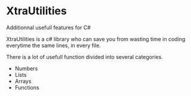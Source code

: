# XtraUtilities
Additionnal usefull features for C#

XtraUtilities is a c# library who can save you from wasting time in coding everytime the same lines, in every file.

There is a lot of usefull function divided into several categories.
 - Numbers
 - Lists
 - Arrays
 - Functions
